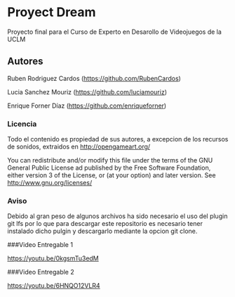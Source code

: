 # Proyect Dream

Proyecto final para el Curso de Experto en Desarollo de Videojuegos de la UCLM

## Autores

Ruben Rodriguez Cardos (https://github.com/RubenCardos)

Lucia Sanchez Mouriz (https://github.com/luciamouriz)

Enrique Forner Díaz (https://github.com/enriqueforner)

### Licencia

Todo el contenido es propiedad de sus autores, a excepcion de los recursos de sonidos, extraidos en http://opengameart.org/

You can redistribute and/or modify this file under the terms of the GNU General Public License ad published by the Free Software Foundation, either version 3 of the License, or (at your option) and later version. See http://www.gnu.org/licenses/

### Aviso

Debido al gran peso de algunos archivos ha sido necesario el uso del plugin git lfs por lo que para descargar este repositorio es necesario tener instalado dicho pulgin y descargarlo mediante la opcion git clone.

###Video Entregable 1

https://youtu.be/0kgsmTu3edM

###Video Entregable 2

https://youtu.be/6HNQO12VLR4
